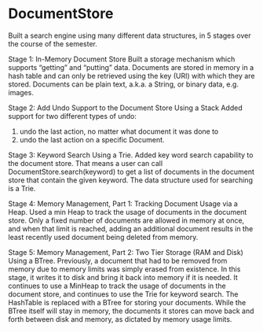 # DocumentStore

Built a search engine using many different data structures, in 5 stages over the course of the semester. 

Stage 1: In-Memory Document Store
Built a storage mechanism which supports “getting” and “putting” data. Documents are stored in memory in a hash table and can only be retrieved using the key (URI) with which they are stored. Documents can be plain text, a.k.a. a String, or binary data, e.g. images.

Stage 2: Add Undo Support to the Document Store Using a Stack
Added support for two different types of undo:
1) undo the last action, no matter what document it was done to 
2) undo the last action on a specific Document.

Stage 3: Keyword Search Using a Trie. 
Added key word search capability to the document store. That means a user can call DocumentStore.search(keyword) to get a list of documents in the document store that contain the given keyword. The data structure used for searching is a Trie. 

Stage 4: Memory Management, Part 1: Tracking Document Usage via a Heap.
Used a min Heap to track the usage of documents in the document store. Only a fixed number of documents are allowed in memory at once, and when that limit is reached, adding an additional document results in the least recently used document being deleted from memory.

Stage 5: Memory Management, Part 2: Two Tier Storage (RAM and Disk) Using a BTree. 
Previously, a document that had to be removed from memory due to memory limits was simply erased from existence. In this stage, it writes it to disk and bring it back into memory if it is needed. It continues to use a MinHeap to track the usage of documents in the document store, and continues to use the Trie for keyword search. The HashTable is replaced with a BTree for storing your documents. While the BTree itself will stay in memory, the documents it stores can move back and forth between disk and memory, as dictated by memory usage limits.
